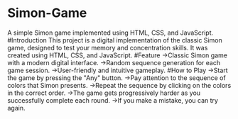 # Simon-Game
A simple Simon game implemented using HTML, CSS, and JavaScript.
#Introduction
This project is a digital implementation of the classic Simon game, designed to test your memory and concentration skills. It was created using HTML, CSS, and JavaScript.
#Feature
->Classic Simon game with a modern digital interface.
->Random sequence generation for each game session.
->User-friendly and intuitive gameplay.
#How to Play
->Start the game by pressing the "Any" button.
->Pay attention to the sequence of colors that Simon presents.
->Repeat the sequence by clicking on the colors in the correct order.
->The game gets progressively harder as you successfully complete each round.
->If you make a mistake, you can try again.
